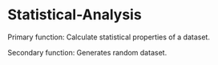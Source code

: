 # Statistical-Analysis
Primary function: Calculate statistical properties of a dataset.

Secondary function: Generates random dataset.

